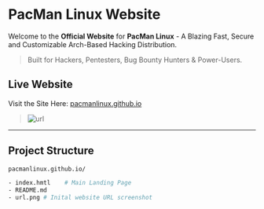 # PacMan Linux Website
Welcome to the **Official Website** for **PacMan Linux** - A Blazing Fast, Secure and Customizable Arch-Based Hacking Distribution.

> Built for Hackers, Pentesters, Bug Bounty Hunters & Power-Users.

## Live Website 
Visit the Site Here:
[pacmanlinux.github.io](pacmanlinux.github.io)

> ![url](https://github.com/user-attachments/assets/d67eeff4-eca9-4255-949f-3a8fe863fbad)

---

## Project Structure

```bash
pacmanlinux.github.io/

- index.hmtl	# Main Landing Page
- README.md
- url.png # Inital website URL screenshot
